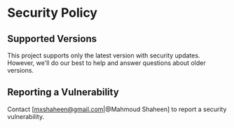 # Security Policy

## Supported Versions

This project supports only the latest version with security updates. However, we'll do our best to help and answer questions about older versions.

## Reporting a Vulnerability

Contact [mxshaheen@gmail.com|@Mahmoud Shaheen] to report a security vulnerability.
